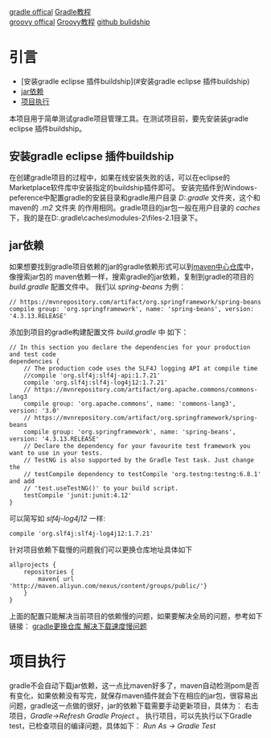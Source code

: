 [gradle offical](https://gradle.org/)
[Gradle教程](http://www.yiibai.com/gradle/)   
[groovy offical](http://www.groovy-lang.org/)
[Groovy教程](https://www.w3cschool.cn/groovy)
[github bulidship](https://github.com/eclipse/buildship/blob/master/docs/user/Installation.md)

# 引言

* [安装gradle eclipse 插件buildship](#安装gradle eclipse 插件buildship)
* [jar依赖](#jar依赖)
* [项目执行](#项目执行)

本项目用于简单测试gradle项目管理工具。在测试项目前，要先安装装gradle eclipse 插件buildship。
## 安装gradle eclipse 插件buildship
在创建gradle项目的过程中，如果在线安装失败的话，可以在eclipse的Marketplace软件库中安装指定的buildship插件即可。
安装完插件到Windows-peference中配置gradle的安装目录和gradle用户目录 *D:.gradle* 文件夹，这个和maven的 *.m2* 文件夹
的作用相同。gradle项目的jar包一般在用户目录的 *caches* 下，我的是在D:\.gradle\caches\modules-2\files-2.1目录下。
## jar依赖
如果想要找到gradle项目依赖的jar的gradle依赖形式可以到[maven中心仓库](http://mvnrepository.com/)中，像搜索jar包的
maven依赖一样，搜索gradle的jar依赖，复制到gradle的项目的 *build.gradle* 配置文件中。
我们以 *spring-beans* 为例：

```
// https://mvnrepository.com/artifact/org.springframework/spring-beans
compile group: 'org.springframework', name: 'spring-beans', version: '4.3.13.RELEASE'
```
添加到项目的gradle构建配置文件 *build.gradle* 中
如下：

```
// In this section you declare the dependencies for your production and test code
dependencies {
    // The production code uses the SLF4J logging API at compile time
    //compile 'org.slf4j:slf4j-api:1.7.21'
    compile 'org.slf4j:slf4j-log4j12:1.7.21'
    // https://mvnrepository.com/artifact/org.apache.commons/commons-lang3
	compile group: 'org.apache.commons', name: 'commons-lang3', version: '3.0'
    // https://mvnrepository.com/artifact/org.springframework/spring-beans
    compile group: 'org.springframework', name: 'spring-beans', version: '4.3.13.RELEASE'
    // Declare the dependency for your favourite test framework you want to use in your tests.
    // TestNG is also supported by the Gradle Test task. Just change the
    // testCompile dependency to testCompile 'org.testng:testng:6.8.1' and add
    // 'test.useTestNG()' to your build script.
    testCompile 'junit:junit:4.12'
}
```

可以简写如 *slf4j-log4j12* 一样:

```
compile 'org.slf4j:slf4j-log4j12:1.7.21'
```

针对项目依赖下载慢的问题我们可以更换仓库地址具体如下

```
allprojects {
    repositories {
        maven{ url 'http://maven.aliyun.com/nexus/content/groups/public/'}
    }
}
```
上面的配置只能解决当前项目的依赖慢的问题，如果要解决全局的问题，参考如下链接：
[gradle更换仓库 解决下载速度慢问题](http://www.jianshu.com/p/ac4b7302200b)

# 项目执行
gradle不会自动下载jar依赖，这一点比maven好多了，maven自动检测pom是否有变化，如果依赖没有写完，就保存maven插件就会下在相应的jar包，很容易出问题，gradle这一点做的很好，jar的依赖下载需要手动更新项目，具体为：
右击项目，*Gradle->Refresh Gradle Project* 。
执行项目，可以先执行以下Gradle test，已检查项目的编译问题，具体如下：
*Run As -> Gradle Test*
